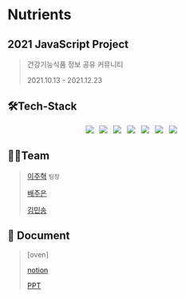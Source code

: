 # Nutrients
## 2021 JavaScript Project
> 건강기능식품 정보 공유 커뮤니티
> 
> 2021.10.13 - 2021.12.23

## 🛠️Tech-Stack
<p align="center">
  <img src="https://img.shields.io/badge/React-61DAFB?style=flat-square&logo=React&logoColor=white" /> &nbsp
  <img src="https://img.shields.io/badge/styledComponents-DB7093?style=flat-square&logo=styled-components&logoColor=white" /> &nbsp 
  <img src="https://img.shields.io/badge/JavaScript-F7DF1E?style=flat-square&logo=JavaScript&logoColor=white"/> &nbsp
  <img src="https://img.shields.io/badge/Node.js-339933?style=flat-square&logo=Node.js&logoColor=white"/> &nbsp
  <img src="https://img.shields.io/badge/Express-000000?style=flat-square&logo=Express&logoColor=white"/> &nbsp  
  <img src="https://img.shields.io/badge/MongoDB-47A248?style=flat-square&logo=MongoDB&logoColor=white"/> &nbsp 
  <img src="https://img.shields.io/badge/Amazon AWS-232F3E?style=flat-square&logo=Amazon%20AWS&logoColor=white"/> &nbsp
</p>

## :raising_hand:🤼‍Team
> [이주혁][jlink] `팀장`
> 
> [배주은][blink]
> 
> [김민송][mlink]

[jlink]: https://github.com/leejh96
[blink]: https://github.com/jurincess
[mlink]: https://github.com/kmin3560

## 📄 Document
> [oven]
> 
> [notion][notion]
> 
> [PPT][ppt]

[notion]:https://boatneck-porcupine-e02.notion.site/bad66bfc49dd4e2ba7d04138200b97b4?v=6c8668849fff4500b06ce93b3de56c22
[ppt]:https://docs.google.com/presentation/d/1T7MUmJWTKmj-U9jeIrX87KnDlKlvQyleV0ZvtC0L20A/edit?usp=sharing
